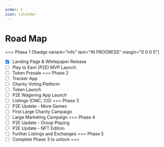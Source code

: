 ```yaml
---
order: C
icon: calendar
---
```

# Road Map
=== Phase 1 [!badge variant="info" text="IN PROGRESS" margin="0 0 0 5"]
- [x] Landing Page & Whitepaper Release
- [ ] Play to Earn (P2E) MVP Launch
- [ ] Token Presale
=== Phase 2
- [ ] Tracker App
- [ ] Charity Voting Platform
- [ ] Token Launch
- [ ] P2E Wagering App Launch
- [ ] Listings (CMC, CG)
=== Phase 3
- [ ] P2E Update - More Games
- [ ] First Large Charity Campaign
- [ ] Large Marketing Campaign
=== Phase 4
- [ ] P2E Update - Group Playing
- [ ] P2E Update - NFT Edition
- [ ] Further Listings and Exchanges
=== Phase 5
- [ ] Complete Phase 3 to unlock
===